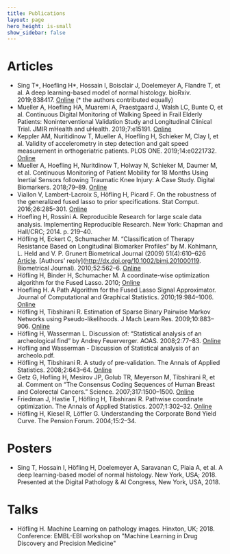 ```yaml
---
title: Publications
layout: page
hero_height: is-small
show_sidebar: false
---
```


[comment]: # (The following citations where exported from Zotero using the *3D Printing in Medicine* style)

# Articles
- Sing T\*, Hoefling H\*, Hossain I, Boisclair J, Doelemeyer A, Flandre T, et al. A deep learning-based model of normal histology. bioRxiv. 2019;838417. [Online](https://www.biorxiv.org/content/10.1101/838417v1) (\* the authors contributed equally)
- Mueller A, Hoefling HA, Muaremi A, Praestgaard J, Walsh LC, Bunte O, et al. Continuous Digital Monitoring of Walking Speed in Frail Elderly Patients: Noninterventional Validation Study and Longitudinal Clinical Trial. JMIR mHealth and uHealth. 2019;7:e15191. [Online](https://mhealth.jmir.org/2019/11/e15191/)
- Keppler AM, Nuritidinow T, Mueller A, Hoefling H, Schieker M, Clay I, et al. Validity of accelerometry in step detection and gait speed measurement in orthogeriatric patients. PLOS ONE. 2019;14:e0221732. [Online](https://journals.plos.org/plosone/article?id=10.1371/journal.pone.0221732)
- Mueller A, Hoefling H, Nuritdinow T, Holway N, Schieker M, Daumer M, et al. Continuous Monitoring of Patient Mobility for 18 Months Using Inertial Sensors following Traumatic Knee Injury: A Case Study. Digital Biomarkers. 2018;79–89. [Online](https://www.karger.com/Article/FullText/490919)
- Viallon V, Lambert-Lacroix S, Höfling H, Picard F. On the robustness of the generalized fused lasso to prior specifications. Stat Comput. 2016;26:285–301. [Online](https://doi.org/10.1007/s11222-014-9497-6)
- Hoeﬂing H, Rossini A. Reproducible Research for large scale data analysis. Implementing Reproducible Research. New York: Chapman and Hall/CRC; 2014. p. 219–40. 
- Höfling H, Eckert C, Schumacher M. “Classification of Therapy Resistance Based on Longitudinal Biomarker Profiles” by M. Kohlmann, L. Held and V. P. Grunert Biometrical Journal (2009) 51(4):610–626 [Article](http://dx.doi.org/10.1002/bimj.200800157). [Authors’ reply](http://dx.doi.org/10.1002/bimj.201000119. Biometrical Journal). 2010;52:562–6. [Online](https://onlinelibrary.wiley.com/doi/abs/10.1002/bimj.201000054)
- Höfling H, Binder H, Schumacher M. A coordinate-wise optimization algorithm for the Fused Lasso. 2010; [Online](https://arxiv.org/abs/1011.6409)
- Hoefling H. A Path Algorithm for the Fused Lasso Signal Approximator. Journal of Computational and Graphical Statistics. 2010;19:984–1006. [Online](https://doi.org/10.1198/jcgs.2010.09208)
- Höfling H, Tibshirani R. Estimation of Sparse Binary Pairwise Markov Networks using Pseudo-likelihoods. J Mach Learn Res. 2009;10:883–906. [Online](https://www.ncbi.nlm.nih.gov/pmc/articles/PMC3157941/)
- Höfling H, Wasserman L. Discussion of: “Statistical analysis of an archeological find” by Andrey Feuerverger. AOAS. 2008;2:77–83. [Online](https://arxiv.org/pdf/0804.0095.pdf)
- Hofling and Wasserman - Discussion of Statistical analysis of an archeolo.pdf. 
- Höfling H, Tibshirani R. A study of pre-validation. The Annals of Applied Statistics. 2008;2:643–64. [Online](http://projecteuclid.org/euclid.aoas/1215118532)
- Getz G, Hofling H, Mesirov JP, Golub TR, Meyerson M, Tibshirani R, et al. Comment on “The Consensus Coding Sequences of Human Breast and Colorectal Cancers.” Science. 2007;317:1500–1500. [Online](http://www.sciencemag.org/cgi/doi/10.1126/science.1138764)
- Friedman J, Hastie T, Höfling H, Tibshirani R. Pathwise coordinate optimization. The Annals of Applied Statistics. 2007;1:302–32. [Online](http://projecteuclid.org/euclid.aoas/1196438020)
- Höfling H, Kiesel R, Löffler G. Understanding the Corporate Bond Yield Curve. The Pension Forum. 2004;15:2–34. 


# Posters

- Sing T, Hossain I, Höfling H, Doelemeyer A, Saravanan C, Piaia A, et al. A deep learning-based model of normal histology. New York, USA; 2018. 
Presented at the Digital Pathology & AI Congress, New York, USA, 2018. 

# Talks

- Höfling H. Machine Learning on pathology images. Hinxton, UK; 2018. Conference: EMBL-EBI workshop on "Machine Learning in Drug Discovery and Precision Medicine" 
